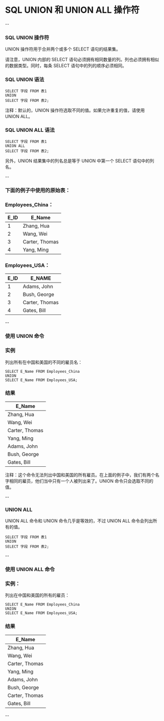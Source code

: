 # SQL UNION 和 UNION ALL 操作符

--

### SQL UNION 操作符

UNION 操作符用于合并两个或多个 SELECT 语句的结果集。

请注意，UNION 内部的 SELECT 语句必须拥有相同数量的列。列也必须拥有相似的数据类型。同时，每条 SELECT 语句中的列的顺序必须相同。

### SQL UNION 语法

```
SELECT 字段 FROM 表1
UNION
SELECT 字段 FROM 表2;
```

注释：默认的，UNION 操作符选取不同的值。如果允许重复的值，请使用 UNION ALL。

### SQL UNION ALL 语法

```
SELECT 字段 FROM 表1
UNION ALL
SELECT 字段 FROM 表2;
```

另外，UNION 结果集中的列名总是等于 UNION 中第一个 SELECT 语句中的列名。

--

### 下面的例子中使用的原始表：

### Employees_China：

E_ID | E_Name         
-----|------------
1    | Zhang, Hua    
2    | Wang, Wei     
3    | Carter, Thomas
4    | Yang, Ming     

### Employees_USA：

E_ID | E_NAME         |
-----|-----------
1    | Adams, John    
2    | Bush, George   
3    | Carter, Thomas 
4    | Gates, Bill    

--

### 使用 UNION 命令

### 实例

列出所有在中国和美国的不同的雇员名：

```
SELECT E_Name FROM Employees_China
UNION
SELECT E_Name FROM Employees_USA;
```

### 结果

| E_Name         
|---------------
| Zhang, Hua    
| Wang, Wei      
| Carter, Thomas 
| Yang, Ming     
| Adams, John   
| Bush, George  
| Gates, Bill   

注释：这个命令无法列出中国和美国的所有雇员。在上面的例子中，我们有两个名字相同的雇员，他们当中只有一个人被列出来了。UNION 命令只会选取不同的值。

--

### UNION ALL

UNION ALL 命令和 UNION 命令几乎是等效的，不过 UNION ALL 命令会列出所有的值。

```
SELECT 字段 FROM 表1
UNION 
SELECT 字段 FROM 表2;
```

--

### 使用 UNION ALL 命令

### 实例：

列出在中国和美国的所有的雇员：

```
SELECT E_Name FROM Employees_China
UNION
SELECT E_Name FROM Employees_USA;
```

### 结果

| E_Name         
|---------------
| Zhang, Hua    
| Wang, Wei     
| Carter, Thomas
| Yang, Ming    
| Adams, John   
| Bush, George   
| Carter, Thomas 
| Gates, Bill    

--
